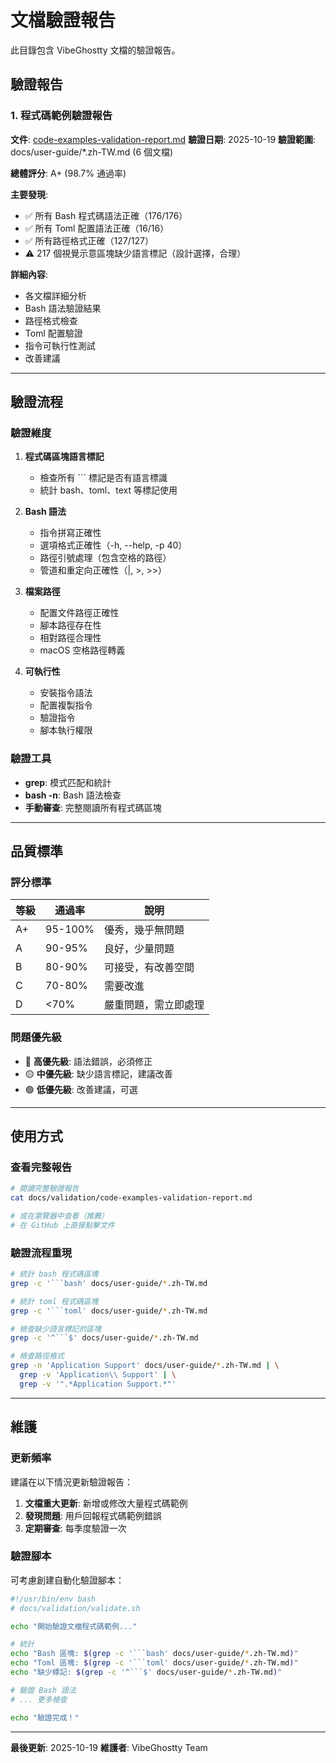 # 文檔驗證報告

此目錄包含 VibeGhostty 文檔的驗證報告。

## 驗證報告

### 1. 程式碼範例驗證報告
**文件**: [code-examples-validation-report.md](code-examples-validation-report.md)
**驗證日期**: 2025-10-19
**驗證範圍**: docs/user-guide/*.zh-TW.md (6 個文檔)

**總體評分**: A+ (98.7% 通過率)

**主要發現**:
- ✅ 所有 Bash 程式碼語法正確（176/176）
- ✅ 所有 Toml 配置語法正確（16/16）
- ✅ 所有路徑格式正確（127/127）
- ⚠️ 217 個視覺示意區塊缺少語言標記（設計選擇，合理）

**詳細內容**:
- 各文檔詳細分析
- Bash 語法驗證結果
- 路徑格式檢查
- Toml 配置驗證
- 指令可執行性測試
- 改善建議

---

## 驗證流程

### 驗證維度

1. **程式碼區塊語言標記**
   - 檢查所有 ``` 標記是否有語言標識
   - 統計 bash、toml、text 等標記使用

2. **Bash 語法**
   - 指令拼寫正確性
   - 選項格式正確性（-h, --help, -p 40）
   - 路徑引號處理（包含空格的路徑）
   - 管道和重定向正確性（|, >, >>）

3. **檔案路徑**
   - 配置文件路徑正確性
   - 腳本路徑存在性
   - 相對路徑合理性
   - macOS 空格路徑轉義

4. **可執行性**
   - 安裝指令語法
   - 配置複製指令
   - 驗證指令
   - 腳本執行權限

### 驗證工具

- **grep**: 模式匹配和統計
- **bash -n**: Bash 語法檢查
- **手動審查**: 完整閱讀所有程式碼區塊

---

## 品質標準

### 評分標準

| 等級 | 通過率 | 說明 |
|------|--------|------|
| A+ | 95-100% | 優秀，幾乎無問題 |
| A | 90-95% | 良好，少量問題 |
| B | 80-90% | 可接受，有改善空間 |
| C | 70-80% | 需要改進 |
| D | <70% | 嚴重問題，需立即處理 |

### 問題優先級

- 🔴 **高優先級**: 語法錯誤，必須修正
- 🟡 **中優先級**: 缺少語言標記，建議改善
- 🟢 **低優先級**: 改善建議，可選

---

## 使用方式

### 查看完整報告

```bash
# 閱讀完整驗證報告
cat docs/validation/code-examples-validation-report.md

# 或在瀏覽器中查看（推薦）
# 在 GitHub 上直接點擊文件
```

### 驗證流程重現

```bash
# 統計 bash 程式碼區塊
grep -c '```bash' docs/user-guide/*.zh-TW.md

# 統計 toml 程式碼區塊
grep -c '```toml' docs/user-guide/*.zh-TW.md

# 檢查缺少語言標記的區塊
grep -c '^```$' docs/user-guide/*.zh-TW.md

# 檢查路徑格式
grep -n 'Application Support' docs/user-guide/*.zh-TW.md | \
  grep -v 'Application\\ Support' | \
  grep -v '".*Application Support.*"'
```

---

## 維護

### 更新頻率

建議在以下情況更新驗證報告：

1. **文檔重大更新**: 新增或修改大量程式碼範例
2. **發現問題**: 用戶回報程式碼範例錯誤
3. **定期審查**: 每季度驗證一次

### 驗證腳本

可考慮創建自動化驗證腳本：

```bash
#!/usr/bin/env bash
# docs/validation/validate.sh

echo "開始驗證文檔程式碼範例..."

# 統計
echo "Bash 區塊: $(grep -c '```bash' docs/user-guide/*.zh-TW.md)"
echo "Toml 區塊: $(grep -c '```toml' docs/user-guide/*.zh-TW.md)"
echo "缺少標記: $(grep -c '^```$' docs/user-guide/*.zh-TW.md)"

# 驗證 Bash 語法
# ... 更多檢查

echo "驗證完成！"
```

---

**最後更新**: 2025-10-19
**維護者**: VibeGhostty Team
